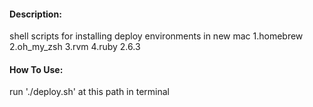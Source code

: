 #### Description:
shell scripts for installing deploy environments in new mac
1.homebrew
2.oh_my_zsh
3.rvm
4.ruby 2.6.3

#### How To Use:
run './deploy.sh' at this path in terminal
